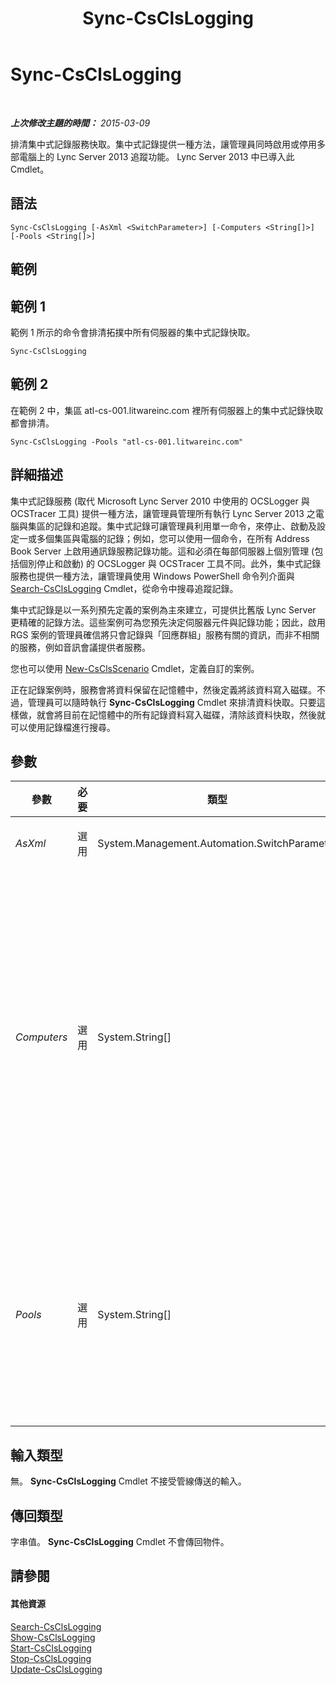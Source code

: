﻿---
title: Sync-CsClsLogging
TOCTitle: Sync-CsClsLogging
ms:assetid: 0df996b7-1834-42f1-84e5-346ba74631e7
ms:mtpsurl: https://technet.microsoft.com/zh-tw/library/JJ619169(v=OCS.15)
ms:contentKeyID: 49290083
ms.date: 08/10/2015
mtps_version: v=OCS.15
ms.translationtype: HT
---

# Sync-CsClsLogging

 

_**上次修改主題的時間：** 2015-03-09_

排清集中式記錄服務快取。集中式記錄提供一種方法，讓管理員同時啟用或停用多部電腦上的 Lync Server 2013 追蹤功能。 Lync Server 2013 中已導入此 Cmdlet。

## 語法

    Sync-CsClsLogging [-AsXml <SwitchParameter>] [-Computers <String[]>] [-Pools <String[]>]

## 範例

## 範例 1

範例 1 所示的命令會排清拓撲中所有伺服器的集中式記錄快取。

    Sync-CsClsLogging 

## 範例 2

在範例 2 中，集區 atl-cs-001.litwareinc.com 裡所有伺服器上的集中式記錄快取都會排清。

    Sync-CsClsLogging -Pools "atl-cs-001.litwareinc.com"

## 詳細描述

集中式記錄服務 (取代 Microsoft Lync Server 2010 中使用的 OCSLogger 與 OCSTracer 工具) 提供一種方法，讓管理員管理所有執行 Lync Server 2013 之電腦與集區的記錄和追蹤。集中式記錄可讓管理員利用單一命令，來停止、啟動及設定一或多個集區與電腦的記錄；例如，您可以使用一個命令，在所有 Address Book Server 上啟用通訊錄服務記錄功能。這和必須在每部伺服器上個別管理 (包括個別停止和啟動) 的 OCSLogger 與 OCSTracer 工具不同。此外，集中式記錄服務也提供一種方法，讓管理員使用 Windows PowerShell 命令列介面與 [Search-CsClsLogging](search-csclslogging.md) Cmdlet，從命令中搜尋追蹤記錄。

集中式記錄是以一系列預先定義的案例為主來建立，可提供比舊版 Lync Server 更精確的記錄方法。這些案例可為您預先決定伺服器元件與記錄功能；因此，啟用 RGS 案例的管理員確信將只會記錄與「回應群組」服務有關的資訊，而非不相關的服務，例如音訊會議提供者服務。

您也可以使用 [New-CsClsScenario](new-csclsscenario.md) Cmdlet，定義自訂的案例。

正在記錄案例時，服務會將資料保留在記憶體中，然後定義將該資料寫入磁碟。不過，管理員可以隨時執行 **Sync-CsClsLogging** Cmdlet 來排清資料快取。只要這樣做，就會將目前在記憶體中的所有記錄資料寫入磁碟，清除該資料快取，然後就可以使用記錄檔進行搜尋。

## 參數


<table>
<colgroup>
<col style="width: 25%" />
<col style="width: 25%" />
<col style="width: 25%" />
<col style="width: 25%" />
</colgroup>
<thead>
<tr class="header">
<th>參數</th>
<th>必要</th>
<th>類型</th>
<th>說明</th>
</tr>
</thead>
<tbody>
<tr class="odd">
<td><p><em>AsXml</em></p></td>
<td><p>選用</p></td>
<td><p>System.Management.Automation.SwitchParameter</p></td>
<td><p>指定時，會使用 XML 傳回資訊。</p></td>
</tr>
<tr class="even">
<td><p><em>Computers</em></p></td>
<td><p>選用</p></td>
<td><p>System.String[]</p></td>
<td><p>可讓管理員在指定的伺服器或一組伺服器上，排清集中式記錄服務快取。若要排清單一伺服器快取，請指定該伺服器的完整網域名稱。例如：</p>
<p>-Computers &quot;atl-server-001.litwareinc.com&quot;</p>
<p>您可以使用逗號分隔電腦的 FQDN 來指定多個伺服器：</p>
<p>-Computers &quot;atl-server-001.litwareinc.com&quot;,&quot;red-server-002.litwareinc.com&quot;</p>
<p>如果未加上 Computers 參數或 Pools 參數， <strong>Sync-CsClsLogging</strong> Cmdlet 將針對拓撲中的所有集區套用命令。</p></td>
</tr>
<tr class="odd">
<td><p><em>Pools</em></p></td>
<td><p>選用</p></td>
<td><p>System.String[]</p></td>
<td><p>可讓管理員在集區中的每個伺服器上排清集中式記錄服務快取。若要排清集區中的伺服器快取，請指定該集區的完整網域名稱。例如：</p>
<p>-Pools &quot;atl-cs-001.litwareinc.com&quot;</p>
<p>您可以使用逗號分隔集區的 FQDN 來指定多個集區：</p>
<p>-Pools &quot;atl-cs-001.litwareinc.com&quot;,&quot;red-cs-002.litwareinc.com&quot;</p></td>
</tr>
</tbody>
</table>


## 輸入類型

無。 **Sync-CsClsLogging** Cmdlet 不接受管線傳送的輸入。

## 傳回類型

字串值。 **Sync-CsClsLogging** Cmdlet 不會傳回物件。

## 請參閱

#### 其他資源

[Search-CsClsLogging](search-csclslogging.md)  
[Show-CsClsLogging](show-csclslogging.md)  
[Start-CsClsLogging](start-csclslogging.md)  
[Stop-CsClsLogging](stop-csclslogging.md)  
[Update-CsClsLogging](update-csclslogging.md)

